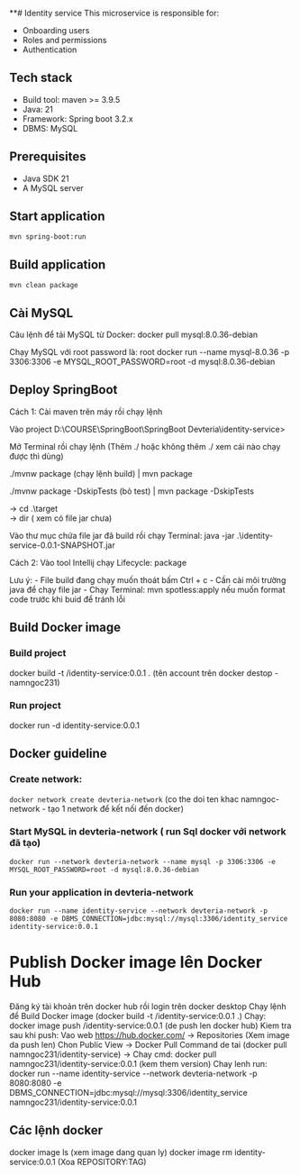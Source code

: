 **# Identity service
This microservice is responsible for:
* Onboarding users
* Roles and permissions
* Authentication

## Tech stack
* Build tool: maven >= 3.9.5
* Java: 21
* Framework: Spring boot 3.2.x
* DBMS: MySQL

## Prerequisites
* Java SDK 21
* A MySQL server

## Start application
`mvn spring-boot:run`

## Build application
`mvn clean package`

## Cài MySQL

Câu lệnh để tải MySQL từ Docker:
docker pull mysql:8.0.36-debian

Chạy MySQL với root password là: root
docker run --name mysql-8.0.36 -p 3306:3306 -e MYSQL_ROOT_PASSWORD=root -d mysql:8.0.36-debian

## Deploy SpringBoot

Cách 1: Cài maven trên máy rồi chạy lệnh

Vào project D:\COURSE\SpringBoot\SpringBoot Devteria\identity-service>

Mở Terminal rồi chạy lệnh (Thêm ./ hoặc không thêm ./ xem cái nào chạy được thì dùng)

./mvnw package (chạy lệnh build)  | mvn package

./mvnw package -DskipTests (bỏ test) | mvn package -DskipTests

-> cd .\target\
-> dir ( xem có file jar chưa)

Vào thư mục chứa file jar đã build rồi chạy Terminal:
    java -jar .\identity-service-0.0.1-SNAPSHOT.jar

Cách 2: Vào tool Intellij chạy Lifecycle: package

Lưu ý: 
    - File build đang chạy muốn thoát bấm Ctrl + c
    - Cần cài môi trường java để chạy file jar
    - Chạy Terminal: mvn spotless:apply nếu muốn format code trước khi buid để tránh lỗi

## Build Docker image
### Build project
docker build -t <account>/identity-service:0.0.1 . (tên account trên docker destop - namngoc231)
### Run project
docker run -d identity-service:0.0.1

## Docker guideline
### Create network:
`docker network create devteria-network` (co the doi ten khac namngoc-network - tạo 1 network để kết nối đến docker)
### Start MySQL in devteria-network ( run Sql docker với network đã tạo)
`docker run --network devteria-network --name mysql -p 3306:3306 -e MYSQL_ROOT_PASSWORD=root -d mysql:8.0.36-debian`
### Run your application in devteria-network
`docker run --name identity-service --network devteria-network -p 8080:8080 -e DBMS_CONNECTION=jdbc:mysql://mysql:3306/identity_service identity-service:0.0.1`

# Publish Docker image lên Docker Hub
Đăng ký tài khoản trên docker hub rồi login trên docker desktop
Chạy lệnh để Build Docker image (docker build -t <account>/identity-service:0.0.1 .)
Chạy: docker image push <account>/identity-service:0.0.1 (de push len docker hub)
Kiem tra sau khi push:
 Vao web https://hub.docker.com/ -> Repositories (Xem image da push len)
Chon Public View -> Docker Pull Command de tai (docker pull namngoc231/identity-service)
 -> Chay cmd: docker pull namngoc231/identity-service:0.0.1 (kem them version)
Chay lenh run: docker run --name identity-service --network devteria-network -p 8080:8080 -e DBMS_CONNECTION=jdbc:mysql://mysql:3306/identity_service namngoc231/identity-service:0.0.1


## Các lệnh docker
docker image ls (xem image dang quan ly)
docker image rm identity-service:0.0.1 (Xoa REPOSITORY:TAG)

